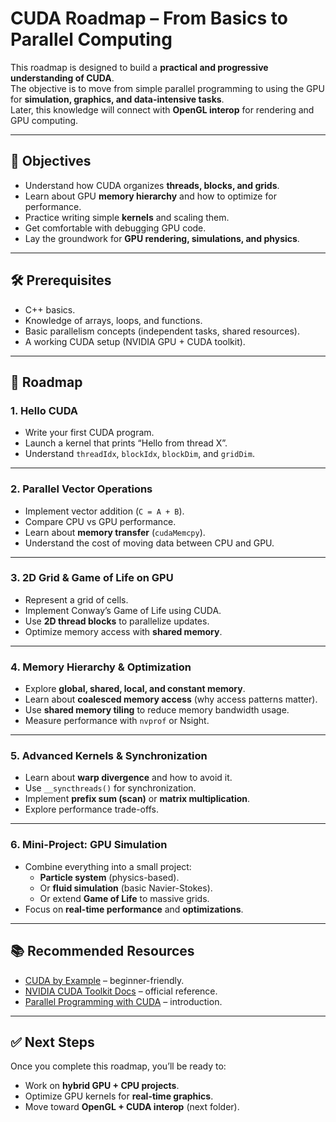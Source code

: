 # CUDA Roadmap – From Basics to Parallel Computing

This roadmap is designed to build a **practical and progressive understanding of CUDA**.  
The objective is to move from simple parallel programming to using the GPU for **simulation, graphics, and data-intensive tasks**.  
Later, this knowledge will connect with **OpenGL interop** for rendering and GPU computing.

---

## 🎯 Objectives
- Understand how CUDA organizes **threads, blocks, and grids**.
- Learn about GPU **memory hierarchy** and how to optimize for performance.
- Practice writing simple **kernels** and scaling them.
- Get comfortable with debugging GPU code.
- Lay the groundwork for **GPU rendering, simulations, and physics**.

---

## 🛠 Prerequisites
- C++ basics.
- Knowledge of arrays, loops, and functions.
- Basic parallelism concepts (independent tasks, shared resources).
- A working CUDA setup (NVIDIA GPU + CUDA toolkit).

---

## 🚀 Roadmap

### 1. **Hello CUDA**
- Write your first CUDA program.
- Launch a kernel that prints “Hello from thread X”.
- Understand `threadIdx`, `blockIdx`, `blockDim`, and `gridDim`.

---

### 2. **Parallel Vector Operations**
- Implement vector addition (`C = A + B`).
- Compare CPU vs GPU performance.
- Learn about **memory transfer** (`cudaMemcpy`).
- Understand the cost of moving data between CPU and GPU.

---

### 3. **2D Grid & Game of Life on GPU**
- Represent a grid of cells.
- Implement Conway’s Game of Life using CUDA.
- Use **2D thread blocks** to parallelize updates.
- Optimize memory access with **shared memory**.

---

### 4. **Memory Hierarchy & Optimization**
- Explore **global, shared, local, and constant memory**.
- Learn about **coalesced memory access** (why access patterns matter).
- Use **shared memory tiling** to reduce memory bandwidth usage.
- Measure performance with `nvprof` or Nsight.

---

### 5. **Advanced Kernels & Synchronization**
- Learn about **warp divergence** and how to avoid it.
- Use `__syncthreads()` for synchronization.
- Implement **prefix sum (scan)** or **matrix multiplication**.
- Explore performance trade-offs.

---

### 6. **Mini-Project: GPU Simulation**
- Combine everything into a small project:
  - **Particle system** (physics-based).
  - Or **fluid simulation** (basic Navier-Stokes).
  - Or extend **Game of Life** to massive grids.
- Focus on **real-time performance** and **optimizations**.

---

## 📚 Recommended Resources
- [CUDA by Example](https://developer.nvidia.com/cuda-example) – beginner-friendly.
- [NVIDIA CUDA Toolkit Docs](https://docs.nvidia.com/cuda/) – official reference.
- [Parallel Programming with CUDA](https://developer.nvidia.com/how-to-cuda-c-cpp) – introduction.

---

## ✅ Next Steps
Once you complete this roadmap, you’ll be ready to:
- Work on **hybrid GPU + CPU projects**.
- Optimize GPU kernels for **real-time graphics**.
- Move toward **OpenGL + CUDA interop** (next folder).

